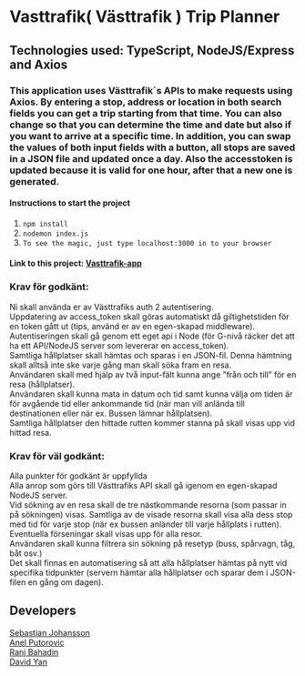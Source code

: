 # Vasttrafik( Västtrafik ) Trip Planner

## Technologies used: TypeScript, NodeJS/Express and Axios

### This application uses Västtrafik´s APIs to make requests using Axios. By entering a stop, address or location in both search fields you can get a trip starting from that time. You can also change so that you can determine the time and date but also if you want to arrive at a specific time. In addition, you can swap the values of both input fields with a button, all stops are saved in a JSON file and updated once a day. Also the accesstoken is updated because it is valid for one hour, after that a new one is generated.

#### Instructions to start the project
1. `npm install`
2. `nodemon index.js`
3. `To see the magic, just type localhost:3000 in to your browser`

#### Link to this project: [Vasttrafik-app]()
 

### Krav för godkänt:
Ni skall använda er av Västtrafiks auth 2 autentisering. <br>
Uppdatering av access_token skall göras automatiskt då giltighetstiden för en token gått ut (tips, använd er av en egen-skapad middleware).<br>
Autentiseringen skall gå genom ett eget api i Node (för G-nivå räcker det att ha ett API/NodeJS server som levererar en access_token).<br>
Samtliga hållplatser skall hämtas och sparas i en JSON-fil. Denna hämtning skall alltså inte ske varje gång man skall söka fram en resa.<br>
Användaren skall med hjälp av två input-fält kunna ange ”från och till” för en resa (hållplatser).<br>
Användaren skall kunna mata in datum och tid samt kunna välja om tiden är för avgående tid eller ankommande tid (när man vill anlända till destinationen eller när ex. Bussen lämnar hållplatsen).<br>
Samtliga hållplatser den hittade rutten kommer stanna på skall visas upp vid hittad resa.

### Krav för väl godkänt:
Alla punkter för godkänt är uppfyllda <br>
Alla anrop som görs till Västtrafiks API skall gå igenom en egen-skapad NodeJS server.<br>
Vid sökning av en resa skall de tre nästkommande resorna (som passar in på sökningen) visas. Samtliga av de visade resorna skall visa alla dess stop med tid för varje stop (när ex bussen anländer till varje hållplats i rutten).<br>
Eventuella förseningar skall visas upp för alla resor.<br>
Användaren skall kunna filtrera sin sökning på resetyp (buss, spårvagn, tåg, båt osv.)<br>
Det skall finnas en automatisering så att alla hållplatser hämtas på nytt vid specifika tidpunkter (servern hämtar alla hållplatser och sparar dem i JSON-filen en gång om dagen).<br>


## Developers

[Sebastian Johansson](https://www.linkedin.com/in/sebastian-johansson-3a692617b/) <br>
[Anel Putorovic](https://www.linkedin.com/in/anel-poturovic-5700a2184/) <br>
[Ranj Bahadin](https://www.linkedin.com/in/ranj-bahadin-764a69131/) <br>
[David Yan](https://www.linkedin.com/in/david-yan97/)

